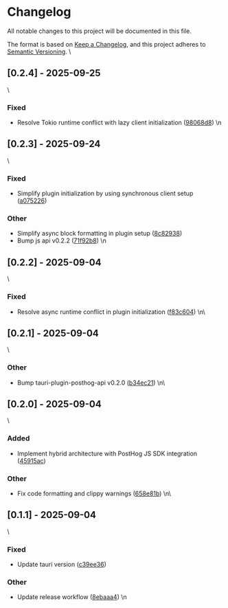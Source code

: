 # Changelog
All notable changes to this project will be documented in this file.

The format is based on [Keep a Changelog](https://keepachangelog.com/en/1.0.0/),
and this project adheres to [Semantic Versioning](https://semver.org/spec/v2.0.0.html).
\
## [0.2.4] - 2025-09-25
\

### Fixed

- Resolve Tokio runtime conflict with lazy client initialization ([98068d8](https://github.com/ahonn/tauri-plugin-posthog/commit/98068d8418e0d12914b0566b78050fd347770a80))
\n
## [0.2.3] - 2025-09-24
\

### Fixed

- Simplify plugin initialization by using synchronous client setup ([a075226](https://github.com/ahonn/tauri-plugin-posthog/commit/a0752269559a4fa691bceebbf8a01779dc0591b0))

### Other

- Simplify async block formatting in plugin setup ([8c82938](https://github.com/ahonn/tauri-plugin-posthog/commit/8c829380590699bd2d6b0bfaed42e711c0f6dab5))
- Bump js api v0.2.2 ([71f92b8](https://github.com/ahonn/tauri-plugin-posthog/commit/71f92b8f719a82fc0bd1d4b8eb266cdbd608a695))
\n
## [0.2.2] - 2025-09-04
\

### Fixed

- Resolve async runtime conflict in plugin initialization ([f83c604](https://github.com/ahonn/tauri-plugin-posthog/commit/f83c604feb427731e56a8de4262ea1079e84245f))
\n\
## [0.2.1] - 2025-09-04
\

### Other

- Bump tauri-plugin-posthog-api v0.2.0 ([b34ec21](https://github.com/ahonn/tauri-plugin-posthog/commit/b34ec21a8ff2f1745e721eb7888615006c514f62))
\n\
## [0.2.0] - 2025-09-04
\

### Added

- Implement hybrid architecture with PostHog JS SDK integration ([45915ac](https://github.com/ahonn/tauri-plugin-posthog/commit/45915ac2c8ec7d1e8214543bc221a05a7130c05a))

### Other

- Fix code formatting and clippy warnings ([658e81b](https://github.com/ahonn/tauri-plugin-posthog/commit/658e81b71f2300b06b9a1df439268e4ae790def9))
\n\
## [0.1.1] - 2025-09-04
\

### Fixed

- Update tauri version ([c39ee36](https://github.com/ahonn/tauri-plugin-posthog/commit/c39ee368ceb31d80f01aeb193623b4305a656581))

### Other

- Update release workflow ([8ebaaa4](https://github.com/ahonn/tauri-plugin-posthog/commit/8ebaaa45370d9fee38cbd97f10895a577c4fad85))
\n